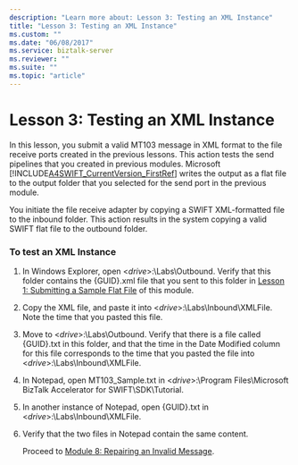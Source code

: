 ```yaml
---
description: "Learn more about: Lesson 3: Testing an XML Instance"
title: "Lesson 3: Testing an XML Instance"
ms.custom: ""
ms.date: "06/08/2017"
ms.service: biztalk-server
ms.reviewer: ""
ms.suite: ""
ms.topic: "article"
---
```

# Lesson 3: Testing an XML Instance
In this lesson, you submit a valid MT103 message in XML format to the file receive ports created in the previous lessons. This action tests the send pipelines that you created in previous modules. Microsoft [!INCLUDE[A4SWIFT_CurrentVersion_FirstRef](../../includes/a4swift-currentversion-firstref-md.md)] writes the output as a flat file to the output folder that you selected for the send port in the previous module.  
  
 You initiate the file receive adapter by copying a SWIFT XML-formatted file to the inbound folder. This action results in the system copying a valid SWIFT flat file to the outbound folder.  
  
### To test an XML Instance  
  
1. In Windows Explorer, open \<*drive*\>:\Labs\Outbound. Verify that this folder contains the {GUID}.xml file that you sent to this folder in [Lesson 1: Submitting a Sample Flat File](../../adapters-and-accelerators/accelerator-swift/lesson-1-submitting-a-sample-flat-file.md) of this module.  
  
2. Copy the XML file, and paste it into \<*drive*\>:\Labs\Inbound\XMLFile. Note the time that you pasted this file.  
  
3. Move to \<*drive*\>:\Labs\Outbound. Verify that there is a file called {GUID}.txt in this folder, and that the time in the Date Modified column for this file corresponds to the time that you pasted the file into \<*drive*\>:\Labs\Inbound\XMLFile.  
  
4. In Notepad, open MT103_Sample.txt in \<*drive*\>:\Program Files\Microsoft BizTalk Accelerator for SWIFT\SDK\Tutorial.  
  
5. In another instance of Notepad, open {GUID}.txt in \<*drive*\>:\Labs\Inbound\XMLFile.  
  
6. Verify that the two files in Notepad contain the same content.  
  
   Proceed to [Module 8: Repairing an Invalid Message](https://msdn.microsoft.com/fb531b22-ac7a-4620-b395-87aebf56077d).

